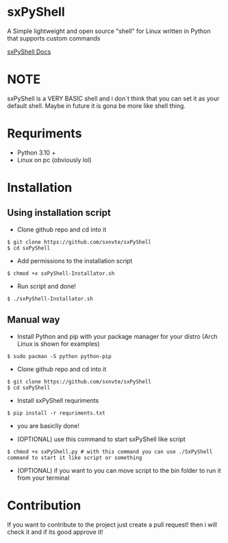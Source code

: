 # sxPyShell

A Simple lightweight and open source "shell" for Linux written in Python that supports custom commands

[sxPyShell Docs](https://sxnvte.gitbook.io/sxpyshell/)

# NOTE
sxPyShell is a VERY BASIC shell and i don`t think that you can set it as your default shell. Maybe in future it is gona be more like shell thing.

# Requriments

- Python 3.10 +
- Linux on pc (obviously lol)

# Installation

## Using installation script

- Clone github repo and cd into it

```shell
$ git clone https://github.com/sxnvte/sxPyShell 
$ cd sxPyShell
```

- Add permissions to the installation script

```shell
$ chmod +x sxPyShell-Installator.sh
```

- Run script and done!

```shell
$ ./sxPyShell-Installator.sh
```

## Manual way

- Install Python and pip with your package manager for your distro (Arch Linux is shown for examples)


```shell
$ sudo pacman -S python python-pip
```

- Clone github repo and cd into it

```shell
$ git clone https://github.com/sxnvte/sxPyShell 
$ cd sxPyShell
```


- Install sxPyShell requriments

```shell
$ pip install -r requriments.txt
```

- you are basiclly done! 

- (OPTIONAL) use this command to start sxPyShell like script

```shell
$ chmod +x sxPyShell.py # with this command you can use ./SxPyShell command to start it like script or something
```

- (OPTIONAL) if you want to you can move script to the bin folder to run it from your terminal

# Contribution
If you want to contribute to the project just create a pull request! then i will check it and if its good approve it!

